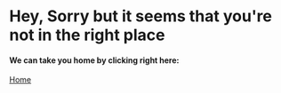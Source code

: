<div>
<h1>Hey, Sorry but it seems that you're not in the right place</h1>
<h4>We can take you home by clicking right here:</h4>
<a href="/The-Things/Home.html" class="button">Home</a>
</div>